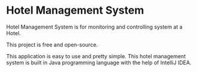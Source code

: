 # Hotel Management System

Hotel Management System is for monitoring and controlling system at a Hotel.

This project is free and open-source.

This application is easy to use and pretty simple.
This hotel management system is built in Java programming language with the help of IntelliJ IDEA.
